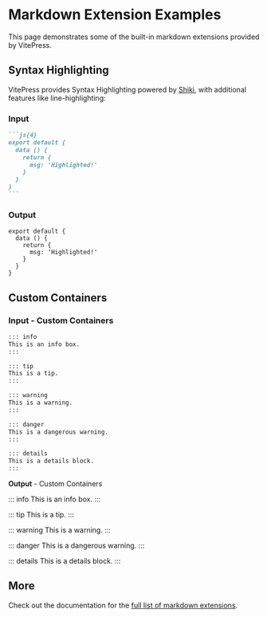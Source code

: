 # Markdown Extension Examples

This page demonstrates some of the built-in markdown extensions provided by VitePress.

## Syntax Highlighting

VitePress provides Syntax Highlighting powered by [Shiki](https://github.com/shikijs/shiki), with additional features like line-highlighting:

### **Input**

````md
```js{4}
export default {
  data () {
    return {
      msg: 'Highlighted!'
    }
  }
}
```
````

### **Output**

```js{4}
export default {
  data () {
    return {
      msg: 'Highlighted!'
    }
  }
}
```

## Custom Containers

### **Input** - Custom Containers

```md
::: info
This is an info box.
:::

::: tip
This is a tip.
:::

::: warning
This is a warning.
:::

::: danger
This is a dangerous warning.
:::

::: details
This is a details block.
:::
```

**Output** - Custom Containers

::: info
This is an info box.
:::

::: tip
This is a tip.
:::

::: warning
This is a warning.
:::

::: danger
This is a dangerous warning.
:::

::: details
This is a details block.
:::

## More

Check out the documentation for the [full list of markdown extensions](https://vitepress.dev/guide/markdown).
